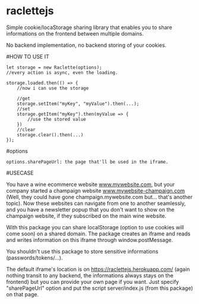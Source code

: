 # raclettejs

Simple cookie/locaStorage sharing library that enables you to share informations on the frontend between multiple domains.

No backend implementation, no backend storing of your cookies. 

#HOW TO USE IT
```
let storage = new Raclette(options);
//every action is async, even the loading.

storage.loaded.then(() => {
    //now i can use the storage

    //get
    storage.setItem("myKey", "myValue").then(...);
    //set
    storage.getItem("myKey").then(myValue => {
        //use the stored value
    })
    //clear
    storage.clear().then(...)
});
```
#options
```
options.sharePageUrl: the page that'll be used in the iframe.
```

#USECASE

You have a wine ecommerce website www.mywebsite.com, but your company started a champaign website www.mywebsite-champaign.com
(Well, they could have gone champaign.mywebsite.com but... that's another topic).
Now these websites can navigate from one to another seamlessly, and you have a newsletter popup that you don't want to show on the champaign website, if they subscribed on the main wine website. 

With this package you can share localStorage (option to use cookies will come soon) on a shared domain. The package creates an iframe and reads and writes information on this iframe through window.postMessage.

You shouldn't use this package to store sensitive informations (passwords/tokens/...).

The default iframe's location is on https://raclettejs.herokuapp.com/ (again nothing transit to any backend, the informations always stays on the frontend) but you can provide your own page if you want. Just specify "sharePageUrl" option and put the script server/index.js (from this package) on that page.

